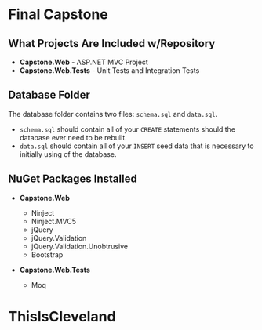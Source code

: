 # Final Capstone

## What Projects Are Included w/Repository

- **Capstone.Web** - ASP.NET MVC Project
- **Capstone.Web.Tests** - Unit Tests and Integration Tests

## Database Folder

The database folder contains two files: `schema.sql` and `data.sql`.

- `schema.sql` should contain all of your `CREATE` statements should the database ever need to be rebuilt.
- `data.sql` should contain all of your `INSERT` seed data that is necessary to initially using of the database.

## NuGet Packages Installed
 
- **Capstone.Web**
    - Ninject
    - Ninject.MVC5
    - jQuery
    - jQuery.Validation
    - jQuery.Validation.Unobtrusive
    - Bootstrap

- **Capstone.Web.Tests**
    - Moq

# ThisIsCleveland
